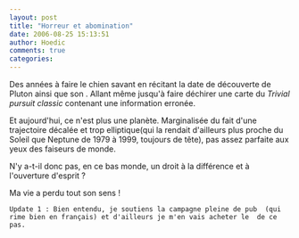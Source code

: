 ```yaml
---
layout: post
title: "Horreur et abomination"
date: 2006-08-25 15:13:51
author: Hoedic
comments: true
categories: 
---
```



Des années à faire le chien savant en récitant la date de découverte de Pluton ainsi que son . Allant même jusqu'à faire déchirer une carte du *Trivial pursuit classic* contenant une information erronée.

Et aujourd'hui, ce n'est plus une planète. Marginalisée du fait d'une trajectoire décalée et trop elliptique(qui la rendait d'ailleurs plus proche du Soleil que Neptune de 1979 à 1999, toujours de tête), pas assez parfaite aux yeux des faiseurs de monde.

N'y a-t-il donc pas, en ce bas monde, un droit à la différence et à l'ouverture d'esprit ?

Ma vie a perdu tout son sens !

~~~~-
Update 1 : Bien entendu, je soutiens la campagne pleine de pub  (qui rime bien en français) et d'ailleurs je m'en vais acheter le  de ce pas.